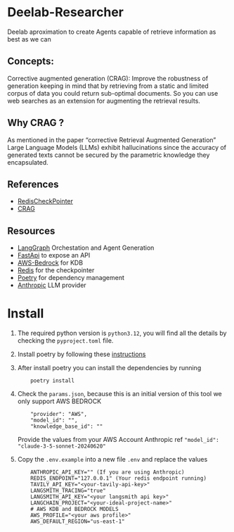 # Deelab-Researcher

Deelab aproximation to create Agents capable of retrieve information as best as we can

## Concepts:

Corrective augmented generation (CRAG): Improve the robustness of generation keeping in mind that by retrieving from a static and limited corpus of data you could return sub-optimal documents. So you can use web searches as an extension for augmenting the retrieval results.

## Why CRAG ?

As mentioned in the paper “corrective Retrieval Augmented Generation” Large Language Models (LLMs) exhibit hallucinations since the accuracy of generated texts cannot be secured by the parametric knowledge they encapsulated.

## References

- [RedisCheckPointer](https://langchain-ai.github.io/langgraph/how-tos/persistence_redis)
- [CRAG](https://arxiv.org/pdf/2401.15884)

## Resources

- [LangGraph](https://www.langchain.com/langgraph) Orchestation and Agent Generation
- [FastApi](https://fastapi.tiangolo.com/) to expose an API
- [AWS-Bedrock](https://aws.amazon.com/es/bedrock/) for KDB
- [Redis](https://redis.io/) for the checkpointer
- [Poetry](https://python-poetry.org/) for dependency management
- [Anthropic](https://anthropic.com) LLM provider

# Install

1. The required python version is  ```python3.12```, you will find all the details by checking the ```pyproject.toml``` file.
2. Install poetry by following these [instructions](https://python-poetry.org/docs/)
3. After install poetry you can install the dependencies by running
    ```
        poetry install
    ````
4. Check the ```params.json```, because this is an initial version of this tool we only support AWS BEDROCK
    ```
        "provider": "AWS",
        "model_id": "",
        "knowledge_base_id": ""
    ```
    Provide the values from your AWS Account
    Anthropic ref ```"model_id": "claude-3-5-sonnet-20240620" ```

5. Copy the ```.env.example``` into a new file ```.env``` and replace the values
    ```
        ANTHROPIC_API_KEY="" (If you are using Anthropic)
        REDIS_ENDPOINT="127.0.0.1" (Your redis endpoint running)
        TAVILY_API_KEY="<your-tavily-api-key>"
        LANGSMITH_TRACING="true"
        LANGSMITH_API_KEY="<your langsmith api key>"
        LANGCHAIN_PROJECT="<your-ideal-project-name>"
        # AWS KDB and BEDROCK MODELS
        AWS_PROFILE="<your aws profile>"
        AWS_DEFAULT_REGION="us-east-1"
    ```
